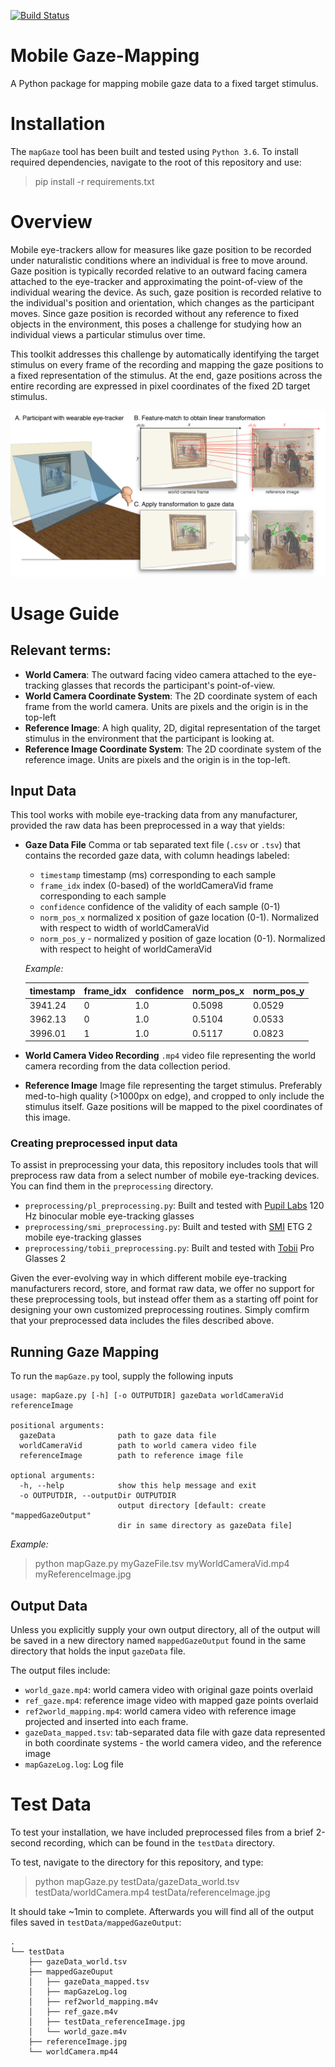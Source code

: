 [![Build Status](https://travis-ci.com/jeffmacinnes/mobileGazeMapping.svg?branch=master)](https://travis-ci.com/jeffmacinnes/mobileGazeMapping)

# Mobile Gaze-Mapping

A Python package for mapping mobile gaze data to a fixed target stimulus.

# Installation
The `mapGaze` tool has been built and tested using `Python 3.6`. To install required dependencies, navigate to the root of this repository and use:

> pip install -r requirements.txt

# Overview

Mobile eye-trackers allow for measures like gaze position to be recorded under naturalistic conditions where an individual is free to move around. Gaze position is typically recorded relative to an outward facing camera attached to the eye-tracker and approximating the point-of-view of the individual wearing the device. As such, gaze position is recorded relative to the individual's position and orientation, which changes as the participant moves. Since gaze position is recorded without any reference to fixed objects in the environment, this poses a challenge for studying how an individual views a particular stimulus over time.

This toolkit addresses this challenge by automatically identifying the target stimulus on every frame of the recording and mapping the gaze positions to a fixed representation of the stimulus. At the end, gaze positions across the entire recording are expressed in pixel coordinates of the fixed 2D target stimulus.

![](figures/overviewFig.png)

# Usage Guide

## Relevant terms:
* **World Camera**: The outward facing video camera attached to the eye-tracking glasses that records the participant's point-of-view.
* **World Camera Coordinate System**: The 2D coordinate system of each frame from the world camera. Units are pixels and the origin is in the top-left
* **Reference Image**: A high quality, 2D, digital representation of the target stimulus in the environment that the participant is looking at.
* **Reference Image Coordinate System**: The 2D coordinate system of the reference image. Units are pixels and the origin is in the top-left.

## Input Data

This tool works with mobile eye-tracking data from any manufacturer, provided the raw data has been preprocessed in a way that yields:

* **Gaze Data File**
Comma or tab separated text file (`.csv` or `.tsv`) that contains the recorded gaze data, with column headings labeled:

	* `timestamp` timestamp (ms) corresponding to each sample
	* `frame_idx` index (0-based) of the worldCameraVid frame corresponding to each sample
	* `confidence` confidence of the validity of each sample (0-1)
	* `norm_pos_x` normalized x position of gaze location (0-1). Normalized with respect to width of worldCameraVid
	* `norm_pos_y` - normalized y position of gaze location (0-1). Normalized with respect to height of worldCameraVid

	*Example:*

	| timestamp | frame_idx | confidence | norm\_pos\_x | norm\_pos\_y |
	|-----------|-----------|------------|------------|------------|
	| 3941.24   | 0         | 1.0        | 0.5098     | 0.0529     |
	| 3962.13   | 0         | 1.0        | 0.5104     | 0.0533     |
	| 3996.01   | 1         | 1.0        | 0.5117     | 0.0823     |

* **World Camera Video Recording**
 `.mp4` video file representing the world camera recording from the data collection period.

* **Reference Image**
Image file representing the target stimulus. Preferably med-to-high quality (>1000px on edge), and cropped to only include the stimulus itself. Gaze positions will be mapped to the pixel coordinates of this image.

### Creating preprocessed input data

To assist in preprocessing your data, this repository includes tools that will preprocess raw data from a select number of mobile eye-tracking devices. You can find them in the `preprocessing` directory.

* `preprocessing/pl_preprocessing.py`: Built and tested with [Pupil Labs](https://pupil-labs.com/) 120 Hz binocular moble eye-tracking glasses
* `preprocessing/smi_preprocessing.py`: Built and tested with [SMI](https://www.smivision.com/) ETG 2 mobile eye-tracking glasses
* `preprocessing/tobii_preprocessing.py`: Built and tested with [Tobii](https://www.tobii.com/) Pro Glasses 2

Given the ever-evolving way in which different mobile eye-tracking manufacturers record, store, and format raw data, we offer no support for these preprocessing tools, but instead offer them as a starting off point for designing your own customized preprocessing routines. Simply comfirm that your preprocessed data includes the files described above.

## Running Gaze Mapping

To run the `mapGaze.py` tool, supply the following inputs

```
usage: mapGaze.py [-h] [-o OUTPUTDIR] gazeData worldCameraVid referenceImage

positional arguments:
  gazeData              path to gaze data file
  worldCameraVid        path to world camera video file
  referenceImage        path to reference image file

optional arguments:
  -h, --help            show this help message and exit
  -o OUTPUTDIR, --outputDir OUTPUTDIR
                        output directory [default: create "mappedGazeOutput"
                        dir in same directory as gazeData file]

```

*Example:*
> python mapGaze.py myGazeFile.tsv myWorldCameraVid.mp4 myReferenceImage.jpg

## Output Data
Unless you explicitly supply your own output directory, all of the output will be saved in a new directory named `mappedGazeOutput` found in the same directory that holds the input `gazeData` file.

The output files include:    

* `world_gaze.mp4`: world camera video with original gaze points overlaid  
* `ref_gaze.mp4`: reference image video with mapped gaze points overlaid
* `ref2world_mapping.mp4`: world camera video with reference image projected and inserted into each frame.
* `gazeData_mapped.tsv`: tab-separated data file with gaze data represented in both coordinate systems - the world camera video, and the reference image
* `mapGazeLog.log`: Log file


# Test Data
To test your installation, we have included preprocessed files from a brief 2-second recording, which can be found in the `testData` directory.

To test, navigate to the directory for this repository, and type:

> python mapGaze.py testData/gazeData_world.tsv testData/worldCamera.mp4 testData/referenceImage.jpg

It should take ~1min to complete. Afterwards you will find all of the output files saved in `testData/mappedGazeOutput`:

```
.
└── testData
    ├── gazeData_world.tsv
    ├── mappedGazeOuput
    │   ├── gazeData_mapped.tsv
    │   ├── mapGazeLog.log
    │   ├── ref2world_mapping.m4v
    │   ├── ref_gaze.m4v
    │   ├── testData_referenceImage.jpg
    │   └── world_gaze.m4v
    ├── referenceImage.jpg
    └── worldCamera.mp44
```
